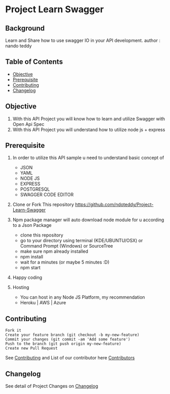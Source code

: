 # Project Learn Swagger

## Background
Learn and Share how to use swagger IO in your API development.
author : nando teddy


## Table of Contents
* [Objective](#objective)
* [Prerequisite](#prerequisite)
* [Contributing](#contributing)
* [Changelog](#changelog)


## Objective

1. With this API Project you will know how to learn and utilize Swagger with Open Api Spec
2. With this API Project you will understand how to utilize node js + express 
    

## Prerequisite

1.  In order to utilize this API sample u need to understand basic concept of 
    - JSON
    - YAML
    - NODE JS
    - EXPRESS
    - POSTGRESQL
    - SWAGGER CODE EDITOR    
    
2. Clone or Fork This repository
    https://github.com/ndoteddy/Project-Learn-Swagger   

    
3.  Npm package manager will auto download node module for u according to a Json Package
     - clone this repository
     - go to your directory using terminal (KDE/UBUNTU/OSX) or Command Prompt (Windows) or SourceTree
     - make sure npm already installed
     - npm install
     - wait for a minutes (or maybe 5 minutes :D)  
     - npm start
     
4. Happy coding

5. Hosting    
    - You can host in any Node JS Platform, my recommendation 
    - Heroku | AWS | Azure
        
## Contributing
    Fork it
    Create your feature branch (git checkout -b my-new-feature)
    Commit your changes (git commit -am 'Add some feature')
    Push to the branch (git push origin my-new-feature)
    Create new Pull Request
See [Contributing](CONTRIBUTING.md) and  List of our contributor here [Contributors](https://github.com/ndoteddy/Project-Polistack-Web/graphs/contributors)

   
## Changelog
See detail of Project Changes on  [Changelog](CHANGELOG.md)


